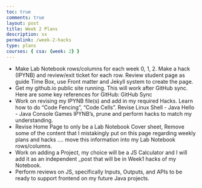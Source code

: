 ```yaml
---
toc: true
comments: true
layout: post
title: Week 2 Plans
description: xx
permalink: /week-2-hacks
type: plans
courses: { csa: {week: 2} }
---
```


- Make Lab Notebook rows/columns for each week 0, 1, 2. Make a hack (IPYNB) and review/exit ticket for each row. Review student page as guide Time Box, use Front matter and Jekyll system to create the page.
- Get my github.io public site running. This will work after GitHub sync. Here are some key references for GitHub: GitHub Sync
- Work on revising my IPYNB file(s) and add in my required Hacks. Learn how to do “Code Fencing”, “Code Cells”. Revise Linux Shell - Java Hello - Java Console Games IPYNB’s, prune and perform hacks to match my understanding.
- Revise Home Page to only be a Lab Notebook Cover sheet, Remove some of the content that I mistakingly put on this page regarding weekly plans and hacks …. move this information into my Lab Notebook rows/columns.
- Work on adding a Project, my choice will be a JS Calculator and I will add it as an independent _post that will be in Week1 hacks of my Notebook.
- Perform reviews on JS, specifically Inputs, Outputs, and APIs to be ready to support frontend on my future Java projects.